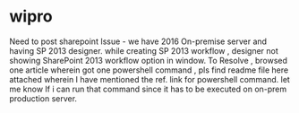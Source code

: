 # wipro
Need to post sharepoint Issue - we have 2016 On-premise server and having SP 2013 designer. while creating SP 2013 workflow , designer not showing SharePoint 2013 workflow option in window. To Resolve , browsed one article wherein got one powershell command , pls find readme file here attached wherein I have mentioned the ref. link for powershell command. let me know If i can run that command since it has to be executed on on-prem production server.

